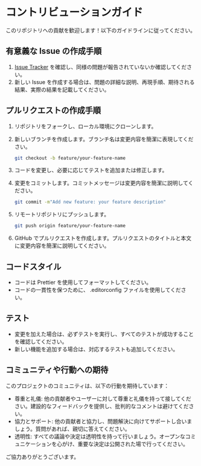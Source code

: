 # コントリビューションガイド

このリポジトリへの貢献を歓迎します！以下のガイドラインに従ってください。

## 有意義な Issue の作成手順

1. [Issue Tracker](https://github.com/orukRed/tyranosyntax/issues) を確認し、同様の問題が報告されていないか確認してください。
2. 新しい Issue を作成する場合は、問題の詳細な説明、再現手順、期待される結果、実際の結果を記載してください。

## プルリクエストの作成手順

1. リポジトリをフォークし、ローカル環境にクローンします。
2. 新しいブランチを作成します。ブランチ名は変更内容を簡潔に表現してください。

   ```sh
   git checkout -b feature/your-feature-name
   ```

3. コードを変更し、必要に応じてテストを追加または修正します。
4. 変更をコミットします。コミットメッセージは変更内容を簡潔に説明してください。

    ```sh
    git commit -m"Add new feature: your feature description"
    ```

5. リモートリポジトリにプッシュします。

    ```sh
    git push origin feature/your-feature-name
    ```

6. GitHub でプルリクエストを作成します。プルリクエストのタイトルと本文に変更内容を簡潔に説明してください。

## コードスタイル

- コードは Prettier を使用してフォーマットしてください。
- コードの一貫性を保つために、 .editorconfig ファイルを使用してください。

## テスト

- 変更を加えた場合は、必ずテストを実行し、すべてのテストが成功することを確認してください。
- 新しい機能を追加する場合は、対応するテストも追加してください。

## コミュニティや行動への期待

このプロジェクトのコミュニティは、以下の行動を期待しています：

- 尊重と礼儀: 他の貢献者やユーザーに対して尊重と礼儀を持って接してください。建設的なフィードバックを提供し、批判的なコメントは避けてください。
- 協力とサポート: 他の貢献者と協力し、問題解決に向けてサポートし合いましょう。質問があれば、親切に答えてください。
- 透明性: すべての議論や決定は透明性を持って行いましょう。オープンなコミュニケーションを心がけ、重要な決定は公開された場で行ってください。

ご協力ありがとうございます。
